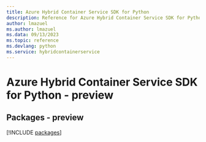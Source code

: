 ```yaml
---
title: Azure Hybrid Container Service SDK for Python
description: Reference for Azure Hybrid Container Service SDK for Python
author: lmazuel
ms.author: lmazuel
ms.data: 09/13/2023
ms.topic: reference
ms.devlang: python
ms.service: hybridcontainerservice
---
```

# Azure Hybrid Container Service SDK for Python - preview
## Packages - preview
[!INCLUDE [packages](hybrid-container-service-index.md)]
